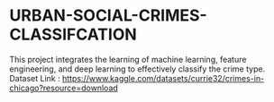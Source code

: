 # URBAN-SOCIAL-CRIMES-CLASSIFCATION
This project integrates the learning of machine learning, feature engineering, and deep learning to effectively classify the crime type.
Dataset Link : https://www.kaggle.com/datasets/currie32/crimes-in-chicago?resource=download 
